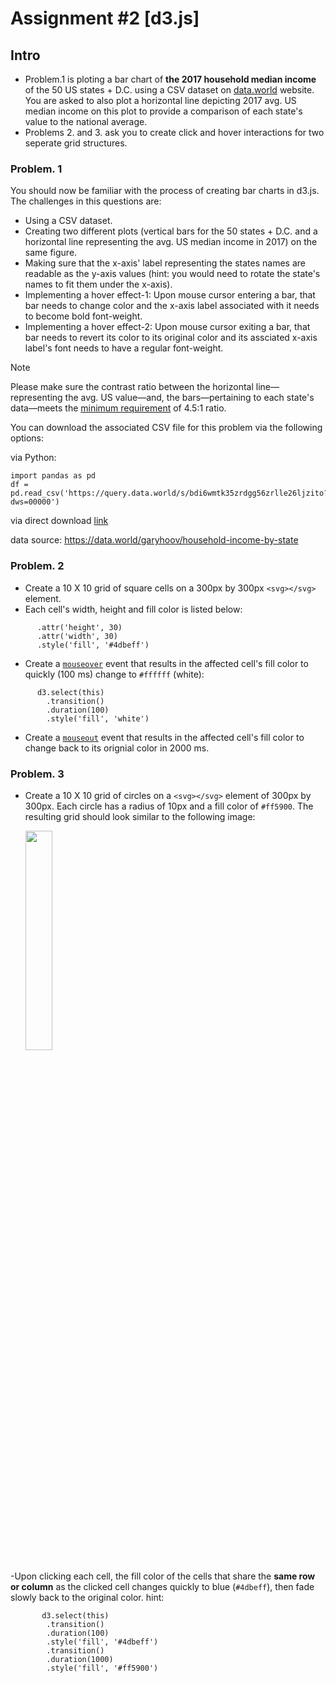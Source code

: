 # Assignment #2 [d3.js]
## Intro
- Problem.1 is ploting a bar chart of **the 2017 household median income** of the 50 US states + D.C. using a CSV dataset on [data.world](https://query.data.world/s/7hgntwsiih4wi5f7cqb5pfxxbuqgeu?dws=00000) website.
  You are asked to also plot a horizontal line depicting 2017 avg. US median income on this plot to provide a comparison of each state's value to the national average.  
- Problems 2. and 3. ask you to create click and hover interactions for two seperate grid structures. 

### Problem. 1

You should now be familiar with the process of creating bar charts in d3.js. The challenges in this questions are: 
- Using a CSV dataset.
- Creating two different plots (vertical bars for the 50 states + D.C. and a horizontal line representing the avg. US median income in 2017) on the same figure.
- Making sure that the x-axis' label representing the states names are readable as the y-axis values (hint: you would need to rotate the state's names to fit them under the x-axis).
- Implementing a hover effect-1: Upon mouse cursor entering a bar, that bar needs to change color and the x-axis label associated with it needs to become bold font-weight.
- Implementing a hover effect-2: Upon mouse cursor exiting a bar, that bar needs to revert its color to its original color and its assciated x-axis label's font needs to have a regular font-weight. 
> [!Note]
> Please make sure the contrast ratio between the horizontal line&#8212;representing the avg. US value&#8212;and, the bars&#8212;pertaining to each state's data&#8212;meets the [minimum requirement](https://webaim.org/articles/contrast/#sc143) of 4.5:1 ratio.

You can download the associated CSV file for this problem via the following options:

via Python:
```
import pandas as pd
df = pd.read_csv('https://query.data.world/s/bdi6wmtk35zrdgg56zrlle26ljzito?dws=00000')
```
via direct download [link](https://query.data.world/s/7hgntwsiih4wi5f7cqb5pfxxbuqgeu?dws=00000)

data source: https://data.world/garyhoov/household-income-by-state

### Problem. 2

- Create a 10 X 10 grid of square cells on a 300px by 300px `<svg></svg>` element.
- Each cell's width, height and fill color is listed below:

``` 
      .attr('height', 30)
      .attr('width', 30)
      .style('fill', '#4dbeff')
```
- Create a [`mouseover`](https://developer.mozilla.org/en-US/docs/Web/API/Element/mouseover_event) event that results in the affected cell's fill color to quickly (100 ms) change to `#ffffff` (white):
```
      d3.select(this)
        .transition()
        .duration(100)
        .style('fill', 'white')
```
- Create a [`mouseout`](https://developer.mozilla.org/en-US/docs/Web/API/Element/mouseout_event) event that results in the affected cell's fill color to change back to its orignial color in 2000 ms.

### Problem. 3

- Create a 10 X 10 grid of circles on a `<svg></svg>` element of 300px by 300px. Each circle has a radius of 10px and a fill color of `#ff5900`. The resulting grid should look similar to the following image:
  
  <img width="30%" src="https://github.com/nina-mir/d3-files-tutorials/assets/39842445/7e3d4b5d-f621-4f51-affc-732b075496e1"/>

-Upon clicking each cell, the fill color of the cells that share the **same row or column** as the clicked cell changes quickly to blue (`#4dbeff`), then fade slowly back to the original color. 
hint: 

```
       d3.select(this)
        .transition()
        .duration(100)
        .style('fill', '#4dbeff')
        .transition()
        .duration(1000)
        .style('fill', '#ff5900')
```

